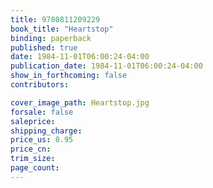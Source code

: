 ```yaml
---
title: 9780811209229
book_title: "Heartstop"
binding: paperback
published: true
date: 1984-11-01T06:00:24-04:00
publication_date: 1984-11-01T06:00:24-04:00
show_in_forthcoming: false
contributors:

cover_image_path: Heartstop.jpg
forsale: false
saleprice:
shipping_charge:
price_us: 8.95
price_cn:
trim_size:
page_count:
---
```


